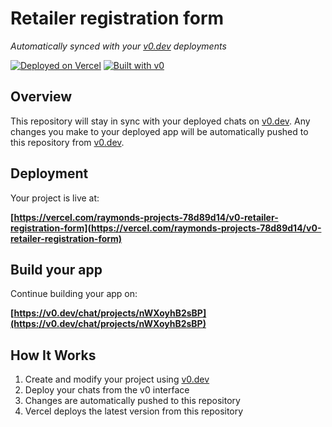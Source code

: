 # Retailer registration form

*Automatically synced with your [v0.dev](https://v0.dev) deployments*

[![Deployed on Vercel](https://img.shields.io/badge/Deployed%20on-Vercel-black?style=for-the-badge&logo=vercel)](https://vercel.com/raymonds-projects-78d89d14/v0-retailer-registration-form)
[![Built with v0](https://img.shields.io/badge/Built%20with-v0.dev-black?style=for-the-badge)](https://v0.dev/chat/projects/nWXoyhB2sBP)

## Overview

This repository will stay in sync with your deployed chats on [v0.dev](https://v0.dev).
Any changes you make to your deployed app will be automatically pushed to this repository from [v0.dev](https://v0.dev).

## Deployment

Your project is live at:

**[https://vercel.com/raymonds-projects-78d89d14/v0-retailer-registration-form](https://vercel.com/raymonds-projects-78d89d14/v0-retailer-registration-form)**

## Build your app

Continue building your app on:

**[https://v0.dev/chat/projects/nWXoyhB2sBP](https://v0.dev/chat/projects/nWXoyhB2sBP)**

## How It Works

1. Create and modify your project using [v0.dev](https://v0.dev)
2. Deploy your chats from the v0 interface
3. Changes are automatically pushed to this repository
4. Vercel deploys the latest version from this repository
